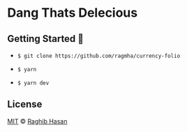 # Dang Thats Delecious

## Getting Started 🚀

* ```$ git clone https://github.com/ragmha/currency-folio```

* ```$ yarn```

* ```$ yarn dev ```

## License
[MIT](./license) © [Raghib Hasan](http://raghibm.com/)
